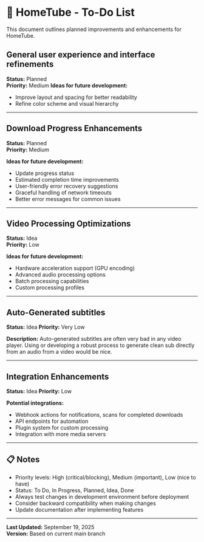 # 📝 HomeTube - To-Do List

This document outlines planned improvements and enhancements for HomeTube.

## General user experience and interface refinements
**Status:** Planned  
**Priority:** Medium
**Ideas for future development:**
- Improve layout and spacing for better readability
- Refine color scheme and visual hierarchy

---

## Download Progress Enhancements
**Status:** Planned  
**Priority:** Medium

**Ideas for future development:**
- Update progress status
- Estimated completion time improvements
- User-friendly error recovery suggestions
- Graceful handling of network timeouts
- Better error messages for common issues

---

## Video Processing Optimizations
**Status:** Idea  
**Priority:** Low

**Ideas for future development:**
- Hardware acceleration support (GPU encoding)
- Advanced audio processing options
- Batch processing capabilities
- Custom processing profiles

---

## Auto-Generated subtitles
**Status:** Idea
**Priority:** Very Low

**Description:**
Auto-generated subtitles are often very bad in any video player. Using or developing a robust process to generate clean sub directly from an audio from a video would be nice.

---

## Integration Enhancements
**Status:** Idea
**Priority:** Low

**Potential integrations:**
- Webhook actions for notifications, scans for completed downloads
- API endpoints for automation
- Plugin system for custom processing
- Integration with more media servers

---

## 📋 Notes

- Priority levels: High (critical/blocking), Medium (important), Low (nice to have)
- Status: To Do, In Progress, Planned, Idea, Done
- Always test changes in development environment before deployment
- Consider backward compatibility when making changes
- Update documentation after implementing features

---

**Last Updated:** September 19, 2025  
**Version:** Based on current main branch